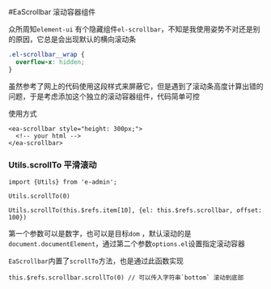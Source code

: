 #EaScrollbar 滚动容器组件

众所周知`element-ui` 有个隐藏组件`el-scrollbar`，不知是我使用姿势不对还是别的原因，它总是会出现默认的横向滚动条
```css
.el-scrollbar__wrap {
  overflow-x: hidden;
}
```
虽然参考了网上的代码使用这段样式来屏蔽它，但是遇到了滚动条高度计算出错的问题，于是考虑添加这个独立的滚动容器组件，代码简单可控

使用方式

```
<ea-scrollbar style="height: 300px;">
  <!-- your html -->
</ea-scrollbar>
```
<slot></slot>

### Utils.scrollTo 平滑滚动
```
import {Utils} from 'e-admin';

Utils.scrollTo(0)

Utils.scrollTo(this.$refs.item[10], {el: this.$refs.scrollbar, offset: 100})
```

第一个参数可以是数字，也可以是目标`dom` ，默认滚动的是`document.documentElement`，通过第二个参数`options.el`设置指定滚动容器

`EaScrollbar`内置了`scrollTo`方法，也是通过此函数实现
```
this.$refs.scrollbar.scrollTo(0) // 可以传入字符串`bottom` 滚动到底部
```

<slot name="table"></slot>
